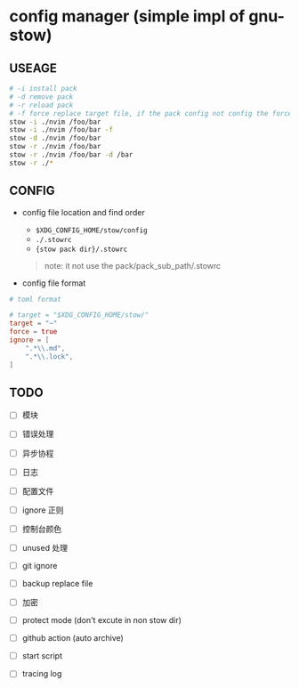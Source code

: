 # config manager (simple impl of gnu-stow)

## USEAGE

```sh
# -i install pack
# -d remove pack
# -r reload pack
# -f force replace target file, if the pack config not config the force option
stow -i ./nvim /foo/bar
stow -i ./nvim /foo/bar -f
stow -d ./nvim /foo/bar
stow -r ./nvim /foo/bar
stow -r ./nvim /foo/bar -d /bar
stow -r ./*
```

## CONFIG

- config file location and find order

  - `$XDG_CONFIG_HOME/stow/config`
  - `./.stowrc`
  - `{stow pack dir}/.stowrc`

  > note: it not use the pack/pack_sub_path/.stowrc

- config file format

```toml
# toml format

# target = "$XDG_CONFIG_HOME/stow/"
target = "~"
force = true
ignore = [
    ".*\\.md",
    ".*\\.lock",
]
```

## TODO

- [ ] 模块
- [ ] 错误处理
- [ ] 异步协程
- [ ] 日志
- [ ] 配置文件
- [ ] ignore 正则
- [ ] 控制台颜色
- [ ] unused 处理
- [ ] git ignore
- [ ] backup replace file
- [ ] 加密
- [ ] protect mode (don't excute in non stow dir)
- [ ] github action (auto archive)

- [ ] start script
- [ ] tracing log
